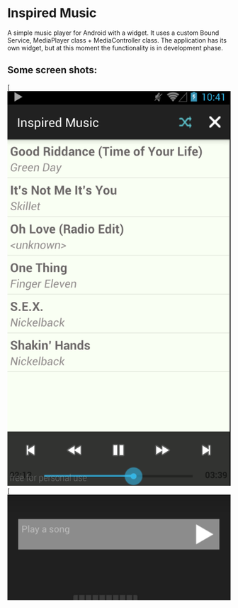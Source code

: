 # Inspired Music

A simple music player for Android with a widget. It uses a custom Bound Service, MediaPlayer class + MediaController class. 
The application has its own widget, but at this moment the functionality is in development phase. 

## Some screen shots:
[![Inspired Music](https://github.com/Venny/InspiredMusic/blob/master/screenshot.png?raw=true)
[![Inspired Music Widget](https://github.com/Venny/InspiredMusic/blob/master/screenshot_widget.png?raw=true)



